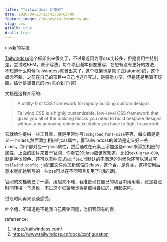 ```yaml
---
title: "Tailwindcss 初体验"
date: 2020-04-23T22:41:39+08:00
feature_image: /images/tailwindcss.png
slug: css
gitalk: true
draft: true
---
```


css新的写法
<!--more-->

[Tailwindcss](https://www.tailwindcss.com/)这个框架出来很久了，不过最近因为写css比较多，但是复用性特别差，尝试过BEM，原子写法，每个项目基本都要重写，在想有没有更好的方法，不知道什么时候Tailwindcss就冒出来了，这个框架也是原子式(atomic)的，这个概念不新，之前在自己的项目中自己也这样写过，是感觉方便，但是还是用着不舒服，估计是被自己的css恶心到了(逃)

文档是这样介绍的:
>A utility-first CSS framework for
rapidly building custom designs

>Tailwind CSS is a highly customizable, low-level CSS framework that gives you all of the building blocks you need to build bespoke designs without any annoying opinionated styles you have to fight to override.

它就给你提供一些工具集，就是平常你写`backgroud`,`font-size`等等，每次都是定义一个class,然后添加相应的css属性，而Tailwindcss的做法是定义好一些class，每个都对应一个css属性，然后通过在元素上添加这些class来添加相应的属性，上面的图片来自于官网，你看它的class应该就知道，比如`text-gray-600`,就是字体颜色，还可以有响应式`md:flex`,当默认的不满足的时候你还可以通过写`tailwind.config.js`配置文件添加新属性的class，这个香，是真香，这样使用后基本就能达到写的一些css可以在不同项目复用了(想的话)。

官网的文档我扫了一遍，用起来不难，我准备现在自己的项目中用用看，还是要点时间转换一下思维，不过这个框架我觉得是值得尝试的，用起来吧。

过段时间再来谈谈感受。

吐个槽，不知道是不是我自己网络问题，他们官网有的慢

referrence:

1. https://tailwindcss.com/
2. https://www.tailwindcss.cn/docs/configuration

